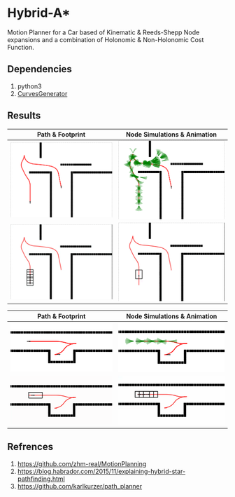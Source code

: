 # Hybrid-A*
Motion Planner for a Car based of Kinematic & Reeds-Shepp Node expansions and a combination of Holonomic & Non-Holonomic Cost Function.

## Dependencies
1. python3
2. [CurvesGenerator](https://github.com/zhm-real/CurvesGenerator)

## Results
Path & Footprint           |  Node Simulations & Animation
:-------------------------:|:-------------------------:
<img src="/data/simpleGoal/simpleGoal1.png"/> | <img src="/data/simpleGoal/simpleGoal2.png"/>
<img src="/data/simpleGoal/simpleGoal3.gif"/> | <img src="/data/simpleGoal/simpleGoal4.gif"/>

Path & Footprint             |  Node Simulations & Animation
:-------------------------:|:-------------------------:
<img src="/data/parking/parking1.png"/> | <img src="/data/parking/parking2.png"/>
<img src="/data/parking/parking3.gif"/> | <img src="/data/parking/parking4.gif"/>

## Refrences
1. https://github.com/zhm-real/MotionPlanning
2. https://blog.habrador.com/2015/11/explaining-hybrid-star-pathfinding.html
3. https://github.com/karlkurzer/path_planner